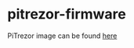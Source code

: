 # pitrezor-firmware

PiTrezor image can be found [here](https://github.com/NewYorkCoinNYC/pitrezor)
